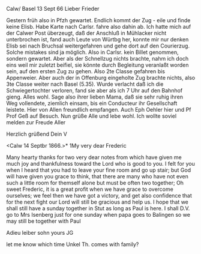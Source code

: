  Calw/ Basel 13 Sept 66
Lieber Frieder

Gestern früh also in Pfzh gewartet. Endlich kommt der Zug - eile und finde keine Elisb. Habe Karte nach Carlsr. fahre also dahin ab. Ich hatte mich auf der Calwer Post überzeugt, daß der Anschluß in Mühlacker nicht unterbrochen ist, fand auch Leute von Würtbg her, konnte mir nur denken Elisb sei nach Bruchsal weitergefahren und gehe dort auf den Courierzug. Solche mistakes sind ja möglich. Also in Carlsr. kein Billet genommen, sondern gewartet. Aber als der Schnellzug nichts brachte, nahm ich doch eins weil mir zuletzt beifiel, sie könnte durch Begleitung veranlaßt worden sein, auf den ersten Zug zu gehen. Also 2te Classe gefahren bis Appenweier. Aber auch der in Offenburg eingeholte Zug brachte nichts, also 3te Classe weiter nach Basel (5.35). Wurde verlacht daß ich die Schwiegertochter verloren, fand sie aber als ich 7 Uhr auf den Bahnhof gieng. Alles wohl. Sage also ihrer lieben Mama, daß sie sehr ruhig ihren Weg vollendete, ziemlich einsam, bis ein Conducteur ihr Gesellschaft leistete. Hier von Allen freundlich empfangen. Auch Eph Oehler hier und Pf Prof Geß auf Besuch. Nun grüße Alle und lebe wohl. Ich wollte soviel melden zur Freude Aller

 Herzlich grüßend Dein V



 <Calw 14 Septbr 1866.>*
1My very dear Frederic

Many hearty thanks for two very dear notes from which have given me much joy and thankfulness toward the Lord who is good to you. I felt for you when I heard that you had to leave your fine room and go up stair; but God will have given you grace to think, that there are many who have not even such a little room for themself alone but must be often two together; Oh sweet Frederic, it is a great profit when we have grace to overcome ourselves; we feel then we have got a victory, and get also confidence that for the next fight our Lord will still be gracious and help us. 
I hope that we shall still have a sunday together in Stut as long as Paul is here. I shall D.V. go to Mrs Isenberg just for one sunday when papa goes to Balingen so we may still be together with Paul

Adieu leiber sohn
 yours JG

let me know which time Unkel Th. comes with family?
